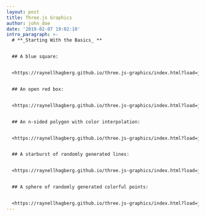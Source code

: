 ```yaml
---
layout: post
title: Three.js Graphics
author: john_doe
date: '2019-02-07 19:02:10'
intro_paragraph: >-
  # **_Starting With the Basics_ **


  ## A blue square:


  <https://raynellhagberg.github.io/three.js-graphics/index.html?load=js/square.js>


  ## An open red box:


  <https://raynellhagberg.github.io/three.js-graphics/index.html?load=js/cubeOpenFace.js>


  ## An n-sided polygon with color interpolation:


  <https://raynellhagberg.github.io/three.js-graphics/index.html?load=js/regularPolygon.js>


  ## A starburst of randomly generated lines:


  <https://raynellhagberg.github.io/three.js-graphics/index.html?load=js/starburst.js>


  ## A sphere of randomly generated colorful points:


  <https://raynellhagberg.github.io/three.js-graphics/index.html?load=js/sphereOfStarbursts.js>
---
```


